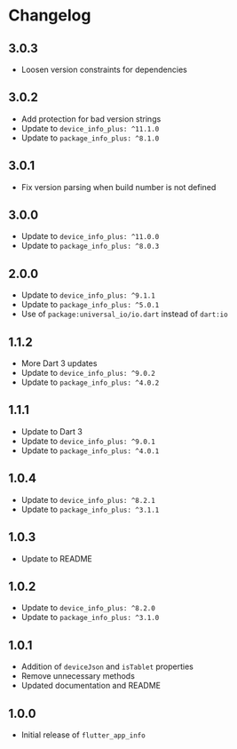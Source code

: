 # Changelog

## 3.0.3

* Loosen version constraints for dependencies

## 3.0.2

* Add protection for bad version strings
* Update to `device_info_plus: ^11.1.0`
* Update to `package_info_plus: ^8.1.0`

## 3.0.1

* Fix version parsing when build number is not defined

## 3.0.0

* Update to `device_info_plus: ^11.0.0`
* Update to `package_info_plus: ^8.0.3`

## 2.0.0

* Update to `device_info_plus: ^9.1.1`
* Update to `package_info_plus: ^5.0.1`
* Use of `package:universal_io/io.dart` instead of `dart:io`

## 1.1.2

* More Dart 3 updates
* Update to `device_info_plus: ^9.0.2`
* Update to `package_info_plus: ^4.0.2`

## 1.1.1

* Update to Dart 3
* Update to `device_info_plus: ^9.0.1`
* Update to `package_info_plus: ^4.0.1`

## 1.0.4

* Update to `device_info_plus: ^8.2.1`
* Update to `package_info_plus: ^3.1.1`

## 1.0.3

* Update to README

## 1.0.2

* Update to `device_info_plus: ^8.2.0`
* Update to `package_info_plus: ^3.1.0`

## 1.0.1

* Addition of `deviceJson` and `isTablet` properties
* Remove unnecessary methods
* Updated documentation and README

## 1.0.0

* Initial release of `flutter_app_info`
